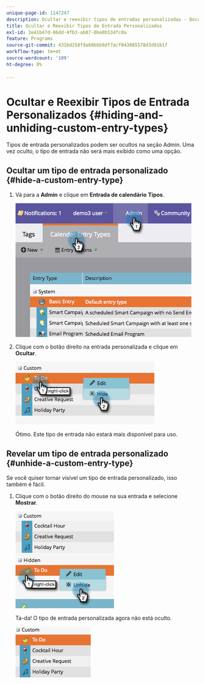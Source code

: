 ```yaml
---
unique-page-id: 1147247
description: Ocultar e reexibir tipos de entradas personalizadas - Documentação do Marketo - Documentação do produto
title: Ocultar e Reexibir Tipos de Entrada Personalizados
exl-id: 3e41b47d-86dd-4fb3-ab87-0be0b534fc0a
feature: Programs
source-git-commit: 431bd258f9a68bbb9df7acf043085578d3d91b1f
workflow-type: tm+mt
source-wordcount: '109'
ht-degree: 0%

---
```


# Ocultar e Reexibir Tipos de Entrada Personalizados {#hiding-and-unhiding-custom-entry-types}

Tipos de entrada personalizados podem ser ocultos na seção Admin. Uma vez oculto, o tipo de entrada não será mais exibido como uma opção.

## Ocultar um tipo de entrada personalizado {#hide-a-custom-entry-type}

1. Vá para a **Admin** e clique em **Entrada de calendário** **Tipos**.

   ![](assets/image2014-9-24-10-3a11-3a49.png)

1. Clique com o botão direito na entrada personalizada e clique em **Ocultar**.

   ![](assets/image2014-9-24-10-3a11-3a54.png)

   Ótimo. Este tipo de entrada não estará mais disponível para uso.

## Revelar um tipo de entrada personalizado {#unhide-a-custom-entry-type}

Se você quiser tornar visível um tipo de entrada personalizado, isso também é fácil.

1. Clique com o botão direito do mouse na sua entrada e selecione **Mostrar**.

   ![](assets/image2014-9-24-10-3a12-3a14.png)

   Ta-da! O tipo de entrada personalizada agora não está oculto.

   ![](assets/image2014-9-24-10-3a12-3a19.png)
